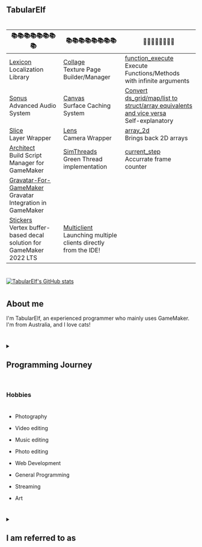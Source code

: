 <h2> TabularElf </h2>



#

| 📚📚📚📚📚📚📚📚 |  📚📚📚📚📚📚📚📚 |  📜📜📜📜📜📜📜📜  |
| ----------- | ----------- | ----------- |
| [Lexicon](https://github.com/tabularelf/lexicon) <br>Localization Library | [Collage](https://github.com/tabularelf/Collage) <br>Texture Page Builder/Manager| [function_execute](https://gist.github.com/tabularelf/c21c4f48ca3fd98e0e9d1a8cbb81c6a7) <br>Execute Functions/Methods with infinite arguments |
| [Sonus](https://github.com/tabularelf/Sonus) <br> Advanced Audio System | [Canvas](https://github.com/tabularelf/Canvas) <br> Surface Caching System| [Convert ds_grid/map/list to struct/array equivalents and vice versa](https://gist.github.com/tabularelf/547b62efbcb0beaa8e6478afae8e693f)<br> Self-explanatory |
| [Slice](https://github.com/tabularelf/Slice) <br> Layer Wrapper| [Lens](https://github.com/tabularelf/Lens)<br>Camera Wrapper| [array_2d](https://gist.github.com/tabularelf/ea7901007179d48ce2f61e6e2fe026da) <br>Brings back 2D arrays|
| [Architect](https://github.com/tabularelf/Architect)<br>Build Script Manager for GameMaker| [SimThreads](https://github.com/tabularelf/SimThreads)<br> Green Thread implementation| [current_step](https://gist.github.com/tabularelf/a54f338b1cc82f99e7a35cf0ad6f18cb) <br> Accurrate frame counter
| [Gravatar-For-GameMaker](https://github.com/tabularelf/Gravatar-For-GameMaker)<br> Gravatar Integration in GameMaker|
| [Stickers](https://github.com/tabularelf/Stickers) <br>Vertex buffer-based decal solution for GameMaker 2022 LTS| [Multiclient](https://github.com/tabularelf/MultiClient)<br> Launching multiple clients directly from the IDE!|

#

[![TabularElf's GitHub stats](https://github-readme-stats.vercel.app/api?username=tabularelf&theme=tokyonight)](https://github.com/anuraghazra/github-readme-stats)

#



<h2>About me</h2>
I'm TabularElf, an experienced programmer who mainly uses GameMaker.<br>
I'm from Australia, and I love cats!<br>

#

<details>
<summary><h2>Programming Journey</h2></summary>

#

I began my programming journey back when I was just 12 years old, and I got my very first laptop. Up to that point in my life, I had been using computers prior and always been fascinated in how computers worked, but never really understood them. As well as slightly intrigued in how games worked. I began by learning the basics of batch and visual basics on Windows 7. Mainly making small utilities from swapping your mouse buttons around for left-handed people to hiding entire files and folders. I didn't really expand my skillset up until I started playing games like Half-Life 2, Garry's Mod, Portal and Minecraft. At that point, I really wanted to make my own 2D infinite sandbox game. So I picked up GameMaker 8, which turned out to be slowly my most favourite game engine. It was never truly the fastest, and it lacked a lot of features that other game engines had. But it was really easy to just sit down and make something work. Over the past 10 years, I've been spending my time finetuning my skills in GameMaker, and slowly picking up other programming languages along the way. 

</details>



#

<h3>Hobbies</h3>

#

* Photography

* Video editing

* Music editing

* Photo editing

* Web Development

* General Programming

* Streaming

* Art

#

<details>
<summary><h2>I am referred to as</h2></summary>

<h3>Preferred</h3>

* TabularElf

* Tab

* Elf

* Tabby

* Tabitha

* Tabby the Cat

* Tablets

* TubularElf

* Table Elf

* Duck Tab

* TaBoolean

<h3>Misc</h3>

* TibularOlf

* TubularRolf

* TybularRofl

* TabularAlf

* Alf

* Spectabular

* Tablerone

* Tablertwo

* Tablermorethentwocuzicantcounthigher

* Ular

* Lare

* Bula

* Abu

* 2 Spaces
  
* Tabarna

* Tabanana

* Tarbonara

* TabarnacularElph

* TarbacularElf

* Table Shelf

* Taboo

* TabularShelf

* Tabularity

* StabularElf
</details>
